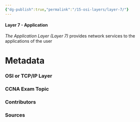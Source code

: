 ```yaml
---
{"dg-publish":true,"permalink":"/15-osi-layers/layer-7/"}
---
```


#### Layer 7 - Application
*The Application Layer (Layer 7)* provides network services to the applications of the user



# Metadata
### OSI or TCP/IP Layer

### CCNA Exam Topic

### Contributors

### Sources
